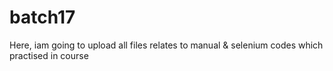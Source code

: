 # batch17
Here, iam going to upload all files relates to manual &amp; selenium codes which practised in course

